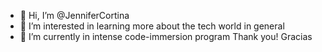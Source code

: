 - 👋 Hi, I’m @JenniferCortina
- 👀 I’m interested in learning more about the tech world in general
- 🌱 I’m currently in intense code-immersion program
Thank you! Gracias


<!---
JenniferCortina/JenniferCortina is a ✨ special ✨ repository because its `README.md` (this file) appears on your GitHub profile.
You can click the Preview link to take a look at your changes.
--->
